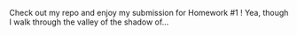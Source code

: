 Check out my repo and enjoy my submission for Homework #1 ! Yea, though I walk through the valley of the shadow of... 
